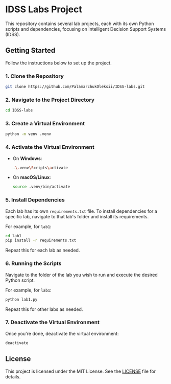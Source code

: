 # IDSS Labs Project

This repository contains several lab projects, each with its own Python scripts and dependencies, focusing on Intelligent Decision Support Systems (IDSS).

## Getting Started

Follow the instructions below to set up the project.

### 1. Clone the Repository

```bash
git clone https://github.com/PalamarchukOleksii/IDSS-labs.git
```

### 2. Navigate to the Project Directory

```bash
cd IDSS-labs
```

### 3. Create a Virtual Environment

```bash
python -m venv .venv
```

### 4. Activate the Virtual Environment

- On **Windows**:
  ```bash
  .\.venv\Scripts\activate
  ```
- On **macOS/Linux**:
  ```bash
  source .venv/bin/activate
  ```

### 5. Install Dependencies

Each lab has its own `requirements.txt` file. To install dependencies for a specific lab, navigate to that lab's folder and install its requirements.

For example, for `lab1`:

```bash
cd lab1
pip install -r requirements.txt
```

Repeat this for each lab as needed.

### 6. Running the Scripts

Navigate to the folder of the lab you wish to run and execute the desired Python script.

For example, for `lab1`:

```bash
python lab1.py
```

Repeat this for other labs as needed.

### 7. Deactivate the Virtual Environment

Once you're done, deactivate the virtual environment:

```bash
deactivate
```

## License

This project is licensed under the MIT License. See the [LICENSE](LICENSE) file for details.
